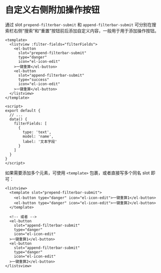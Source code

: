 # 自定义右侧附加操作按钮

通过 slot `prepend-filterbar-submit` 和 `append-filterbar-submit` 可分别在搜索栏右侧“搜索”和“重置”按钮前后添加自定义内容，一般用于用于添加操作按钮。

```vue
<template>
  <listview :filter-fields="filterFields">
    <el-button
      slot="prepend-filterbar-submit"
      type="danger"
      icon="el-icon-edit"
    >一键重算</el-button>
    <el-button
      slot="append-filterbar-submit"
      type="success"
      icon="el-icon-edit"
    >一键重算</el-button>
  </listview>
</template>

<script>
export default {
  // ...
  data() {
    filterFields: [
      {
        type: 'text',
        model: 'name',
        label: '文本字段'
      }
    ]
  }
}
</script>
```

如果需要添加多个元素，可使用 `<template>` 包裹，或者直接写多个同名 slot 即可：

```vue
<listview>
  <template slot="prepend-filterbar-submit">
    <el-button type="danger" icon="el-icon-edit">一键重算1</el-button>
    <el-button type="danger" icon="el-icon-edit">一键重算2</el-button>
  </template>

  <!-- 或者 -->
  <el-button
    slot="append-filterbar-submit"
    type="danger"
    icon="el-icon-edit"
  >一键重算1</el-button>
  <el-button
    slot="append-filterbar-submit"
    type="danger"
    icon="el-icon-edit"
  >一键重算2</el-button>
</listsview>
```
